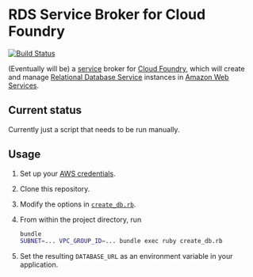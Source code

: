 # RDS Service Broker for Cloud Foundry

[![Build Status](https://travis-ci.org/18F/rds-service-broker.svg?branch=master)](https://travis-ci.org/18F/rds-service-broker)

(Eventually will be) a [service](http://docs.cloudfoundry.org/services/) broker for [Cloud Foundry](http://cloudfoundry.org), which will create and manage [Relational Database Service](http://aws.amazon.com/rds/) instances in [Amazon Web Services](http://aws.amazon.com/).

## Current status

Currently just a script that needs to be run manually.

## Usage

1. Set up your [AWS credentials](http://docs.aws.amazon.com/sdkforruby/api/index.html#Credentials).
1. Clone this repository.
1. Modify the options in [`create_db.rb`](https://github.com/18F/rds-service-broker/blob/master/create_db.rb).
1. From within the project directory, run

    ```bash
    bundle
    SUBNET=... VPC_GROUP_ID=... bundle exec ruby create_db.rb
    ```

1. Set the resulting `DATABASE_URL` as an environment variable in your application.
